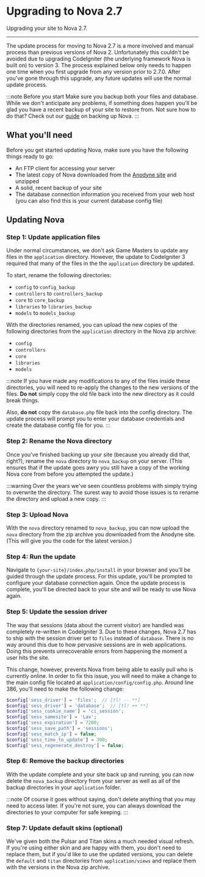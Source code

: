 # Upgrading to Nova 2.7

Upgrading your site to Nova 2.7.

---

The update process for moving to Nova 2.7 is a more involved and manual process than previous versions of Nova 2. Unfortunately this couldn't be avoided due to upgrading CodeIgniter (the underlying framework Nova is built on) to version 3. The process explained below only needs to happen one time when you first upgrade from any version prior to 2.7.0. After you've gone through this upgrade, any future updates will use the normal update process.

:::note Before you start
Make sure you backup both your files and database. While we don't anticipate any problems, if something does happen you'll be glad you have a recent backup of your site to restore from. Not sure how to do that? Check out our [guide](/docs/2.7/backing-up-nova) on backing up Nova.
:::

## What you'll need

Before you get started updating Nova, make sure you have the following things ready to go:

- An FTP client for accessing your server
- The latest copy of Nova downloaded from the [Anodyne site](https://anodyne-productions.com) and unzipped
- A solid, recent backup of your site
- The database connection information you received from your web host (you can also find this is your current database config file)

## Updating Nova

### Step 1: Update application files

Under normal circumstances, we don't ask Game Masters to update any files in the `application` directory. However, the update to CodeIgniter 3 required that many of the files in the the `application` directory be updated.

To start, rename the following directories:

- `config` to `config_backup`
- `controllers` to `controllers_backup`
- `core` to `core_backup`
- `libraries` to `libraries_backup`
- `models` to `models_backup`

With the directories renamed, you can upload the new copies of the following directories from the `application` directory in the Nova zip archive:

- `config`
- `controllers`
- `core`
- `libraries`
- `models`

:::note
If you have made any modifications to any of the files inside these directories, you will need to re-apply the changes to the new versions of the files. **Do not** simply copy the old file back into the new directory as it could break things.

Also, **do not** copy the `database.php` file back into the config directory. The update process will prompt you to enter your database credentials and create the database config file for you.
:::

### Step 2: Rename the Nova directory

Once you've finished backing up your site (because you already did that, right?), rename the `nova` directory to `nova_backup` on your server. (This ensures that if the update goes awry you still have a copy of the working Nova core from before you attempted the update.)

:::warning
Over the years we've seen countless problems with simply trying to overwrite the directory. The surest way to avoid those issues is to rename the directory and upload a new copy.
:::

### Step 3: Upload Nova

With the `nova` directory renamed to `nova_backup`, you can now upload the `nova` directory from the zip archive you downloaded from the Anodyne site. (This will give you the code for the latest version.)

### Step 4: Run the update

Navigate to `{your-site}/index.php/install` in your browser and you'll be guided through the update process. For this update, you'll be prompted to configure your database connection again. Once the update process is complete, you'll be directed  back to your site and will be ready to use Nova again.

### Step 5: Update the session driver

The way that sessions (data about the current visitor) are handled was completely re-written in CodeIgniter 3. Due to these changes, Nova 2.7 has to ship with the session driver set to `files` instead of `database`. There is no way around this due to how pervasive sessions are in web applications. Doing this prevents unrecoverable errors from happening the moment a user hits the site.

This change, however, prevents Nova from being able to easily pull who is currently online. In order to fix this issue, you will need to make a change to the main config file located at `application/config/config.php`. Around line 386, you'll need to make the following change:

```php
$config['sess_driver'] = 'files';  // [tl! -- **]
$config['sess_driver'] = 'database';  // [tl! ++ **]
$config['sess_cookie_name'] = 'ci_session';
$config['sess_samesite'] = 'Lax';
$config['sess_expiration'] = 7200;
$config['sess_save_path'] = 'sessions';
$config['sess_match_ip'] = false;
$config['sess_time_to_update'] = 300;
$config['sess_regenerate_destroy'] = false;
```

### Step 6: Remove the backup directories

With the update complete and your site back up and running, you can now delete the `nova_backup` directory from your server as well as all of the backup directories in your `application` folder.

:::note
Of course it goes without saying, don't delete anything that you may need to access later. If you're not sure, you can always download the directories to your computer for safe keeping.
:::

### Step 7: Update default skins (optional)

We've given both the Pulsar and Titan skins a much needed visual refresh. If you're using either skin and are happy with them, you don't need to replace them, but if you'd like to use the updated versions, you can delete the `default` and `titan` directories from `application/views` and replace them with the versions in the Nova zip archive.